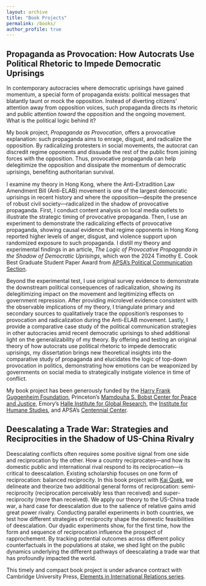 ```yaml
---
layout: archive
title: "Book Projects"
permalink: /books/
author_profile: true
---
```


## Propaganda as Provocation: How Autocrats Use Political Rhetoric to Impede Democratic Uprisings

In contemporary autocracies where democratic uprisings have gained momentum, a special form of propaganda exists: political messages that blatantly taunt or mock the opposition. Instead of diverting citizens’ attention away from opposition voices, such propaganda directs its rhetoric and public attention *toward* the opposition and the ongoing movement. What is the political logic behind it?

My book project, *Propaganda as Provocation*, offers a provocative explanation: such propaganda aims to enrage, disgust, and radicalize the opposition. By radicalizing protesters in social movements, the autocrat can discredit regime opponents and dissuade the rest of the public from joining forces with the opposition. Thus, provocative propaganda can help delegitimize the opposition and dissipate the momentum of democratic uprisings, beneﬁting authoritarian survival.

I examine my theory in Hong Kong, where the Anti-Extradition Law Amendment Bill (Anti-ELAB) movement is one of the largest democratic uprisings in recent history and where the opposition—despite the presence of robust civil society—radicalized in the shadow of provocative propaganda. First, I conduct content analysis on local media outlets to illustrate the strategic timing of provocative propaganda. Then, I use an experiment to demonstrate the radicalizing effects of provocative propaganda, showing causal evidence that regime opponents in Hong Kong reported higher levels of anger, disgust, and violence support upon randomized exposure to such propaganda. I distill my theory and experimental findings in an article, *The Logic of Provocative Propaganda in the Shadow of Democratic Uprisings*, which won the 2024 Timothy E. Cook Best Graduate Student Paper Award from [APSA’s Political Communication Section](https://politicalcommunication.org).

Beyond the experimental test, I use original survey evidence to demonstrate the downstream political consequences of radicalization, showing its delegitimizing impact on the movement and legitimizing effects on government repression. After providing microlevel evidence consistent with the observable implications of my theory, I triangulate primary and secondary sources to qualitatively trace the opposition’s responses to provocation and radicalization during the Anti-ELAB movement. Lastly, I provide a comparative case study of the political communication strategies in other autocracies amid recent democratic uprisings to shed additional light on the generalizability of my theory. By offering and testing an original theory of how autocrats use political rhetoric to impede democratic uprisings, my dissertation brings new theoretical insights into the comparative study of propaganda and elucidates the logic of top-down provocation in politics, demonstrating how emotions can be weaponized by governments on social media to strategically instigate violence in time of conflict.

My book project has been generously funded by the [Harry Frank Guggenheim Foundation](https://www.hfg.org), Princeton’s [Mamdouha S. Bobst Center for Peace and Justice](https://bobst.princeton.edu), Emory’s [Halle Institute for Global Research](https://halle.emory.edu), the [Institute for Humane Studies](https://www.theihs.org), and APSA’s [Centennial Center](https://connect.apsanet.org/centennialcenter).

## Deescalating a Trade War: Strategies and Reciprocities in the Shadow of US-China Rivalry

Deescalating conflicts often requires some positive signal from one side and reciprocation by the other. How a country reciprocates—and how its domestic public and international rival respond to its reciprocation—is critical to deescalation. Existing scholarship focuses on one form of reciprocation: balanced reciprocity. In this book project with [Kai Quek](https://ppaweb.hku.hk/f/quek), we delineate and theorize two additional general forms of reciprocation: semi-reciprocity (reciprocation perceivably less than received) and super-reciprocity (more than received). We apply our theory to the US-China trade war, a hard case for deescalation due to the salience of relative gains amid great power rivalry. Conducting parallel experiments in both countries, we test how different strategies of reciprocity shape the domestic feasibilities of deescalation. Our dyadic experiments show, for the first time, how the form and sequence of reciprocation influence the prospect of rapprochement. By tracking potential outcomes across different policy counterfactuals in the populations at stake, we shed light on the public dynamics underlying the different pathways of deescalating a trade war that has profoundly impacted the world.

This timely and compact book project is under advance contract with Cambridge University Press, [Elements in International Relations series](https://www.cambridge.org/core/publications/elements/international-relations).

